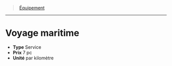 ﻿---
!EquipmentItem
Type: Service
Price: 7 pc
Unity: par kilomètre
Id: equipment_hd.md#voyage-maritime
ParentLink: equipment_hd.md#Équipement
Name: Voyage maritime
ParentName: Équipement
NameLevel: 1
Attributes: {}
---
> [Équipement](hd_equipment.md)

---

# Voyage maritime

- **Type** Service
- **Prix** 7 pc
- **Unité** par kilomètre

